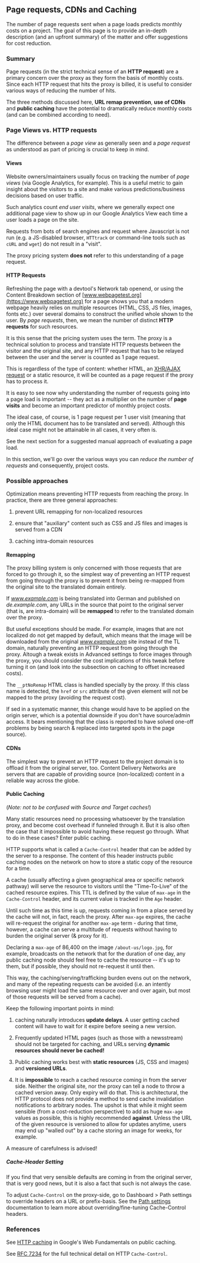 ## Page requests, CDNs and Caching

The number of page requests sent when a page loads predicts monthly costs on a project. The goal of this page is to provide an in-depth description (and an upfront summary) of the matter and offer suggestions for cost reduction.

### Summary

Page requests (in the strict technical sense of an **HTTP request**) are a primary concern over the proxy as they form the basis of monthly costs. Since each HTTP request that hits the proxy is billed, it is useful to consider various ways of reducing the number of hits.

The three methods discussed here, **URL remap prevention**, **use of CDNs** and **public caching**  have the potential to dramatically reduce monthly costs (and can be combined according to need).

### Page Views vs. HTTP requests

The difference between a *page view* as generally seen and a *page request* as understood as part of pricing is crucial to keep in mind.

#### Views

Website owners/maintainers usually focus on tracking the number of *page views* (via Google Analytics, for example). This is a useful metric to gain insight about the visitors to a site and make various predictions/business decisions based on user traffic.

Such analytics count *end user visits*, where we generally expect one additional page view to show up in our Google Analytics View each time a user loads a page on the site.

Requests from bots of search engines and request where Javascript is not run (e.g. a JS-disabled browser, `HTTtrack` or command-line tools such as `cURL` and `wget`) do not result in a "visit".

The proxy pricing system **does not** refer to this understanding of a page request.

#### HTTP Requests

Refreshing the page with a devtool's Network tab openend, or using the Content Breakdown section of [www.webpagetest.org](https://www.webpagetest.org) for a page shows you that a modern webpage heavily relies on multiple resources (HTML, CSS, JS files, images, fonts etc.) over several domains to construct the unified whole shown to the user. By *page requests*, then, we mean the number of distinct **HTTP requests** for such resources.

It is this sense that the pricing system uses the term. The proxy is a technical solution to process and translate HTTP requests between the visitor and the original site, and any HTTP request that has to be relayed between the user and the server is counted as 1 page request.

This is regardless of the type of content: whether HTML, an [XHR/AJAX request](https://en.wikipedia.org/wiki/Ajax_%28programming%29) or a static resource, it will be counted as a page request if the proxy has to process it.

It is easy to see now why understanding the number of requests going into a page load is important -- they act as a multiplier on the number of **page visits** and become an important predictor of monthly project costs.

The ideal case, of course, is 1 page request per 1 user visit (meaning that only the HTML document has to be translated and served). Although this ideal case might not be attainable in all cases, it very often is.

See the next section for a suggested manual approach of evaluating a page load.

In this section, we'll go over the various ways you can *reduce the number of requests* and consequently, project costs.

### Possible approaches

Optimization means preventing HTTP requests from reaching the proxy. In practice, there are three general approaches:

1. prevent URL remapping for non-localized resources

2. ensure that "auxiliary" content such as CSS and JS files and images is served from a CDN

3. caching intra-domain resources

#### Remapping

The proxy billing system is only concerned with those requests that are forced to go through it, so the simplest way of preventing an HTTP request from going through the proxy is to prevent it from being re-mapped from the original site to the translated domain entirely.

If *www.example.com* is being translated into German and published on *de.example.com*, any URLs in the source that point to the original server (that is, are intra-domain) will be **remapped** to refer to the translated domain over the proxy.

But useful exceptions should be made. For example, images that are not localized do not get mapped by default, which means that the image will be downloaded from the original *www.example.com* site instead of the TL domain, naturally preventing an HTTP request from going through the proxy. Altough a tweak exists in Advanced settings to force images through the proxy, you should consider the cost implications of this tweak before turning it on (and look into the subsection on caching to offset increased costs).

The `__ptNoRemap` HTML class is handled specially by the proxy. If this class name is detected, the `href` or `src` attribute of the given element will not be mapped to the proxy (avoiding the request cost).

If sed in a systematic manner, this change would have to be applied on the origin server, which is a potential downside if you don't have source/admin access. It bears mentioning that the class is reported to have solved one-off problems by being search & replaced into targeted spots in the page source).

#### CDNs

The simplest way to prevent an HTTP request to the project domain is to offload it from the original server, too. Content Delivery Networks are servers that are capable of providing source (non-localized) content in a reliable way across the globe.

#### Public Caching

(_Note: not to be confused with Source and Target caches!_)

Many static resources need no processing whatsoever by the translation proxy, and become cost overhead if funneled through it. But it is also often the case that it impossible to avoid having these request go through. What to do in these cases? Enter public caching.

HTTP supports what is called a `Cache-Control` header that can be added by the server to a response. The content of this header instructs public caching nodes on the network on how to store a static copy of the resource for a time.

A cache (usually affecting a given geographical area or specific network pathway) will serve the resource to visitors until the "Time-To-Live" of the cached resource expires. This TTL is defined by the value of `max-age` in the `Cache-Control` header, and its current value is tracked in the `Age` header.

Until such time as this time is up, requests coming in from a place served by the cache will not, in fact, reach the proxy. After `max-age` expires, the cache will re-request the original for another `max-age` term - during that time, however, a cache can serve a multitude of requests without having to burden the original server (& proxy for it).

Declaring a `max-age` of 86,400 on the image `/about-us/logo.jpg`, for example, broadcasts on the network that for the duration of one day, any public caching node should feel free to cache the resource -- it's up to them, but if possible, they should not re-request it until then.

This way, the caching/serving/trafficking burden evens out on the network, and many of the repeating requests can be avoided (i.e. an intently browsing user might load the same resource over and over again, but most of those requests will be served from a cache).

Keep the following important points in mind:

1. caching naturally introduces **update delays**. A user getting cached content will have to wait for it expire before seeing a new version.

2. Frequently updated HTML pages (such as those with a newsstream) should not be targeted for caching, and URLs serving **dynamic resources should never be cached!**

3. Public caching works best with **static resources** (JS, CSS and images) and **versioned URLs**.

4. It is **impossible** to reach a cached resource coming in from the server side. Neither the original site, nor the proxy can tell a node to throw a cached version away. Only expiry will do that. This is architectural, the HTTP protocol does not provide a method to send cache invalidation notifications to arbitrary nodes. The upshot is that while it might seem sensible (from a cost-reduction perspective) to add as huge `max-age` values as possible, this is highly recommended **against**. Unless the URL of the given resource is versioned to allow for updates anytime, users may end up "walled out" by a cache storing an image for weeks, for example.

A measure of carefulness is advised!

##### Cache-Header Setting

If you find that very sensible defaults are coming in from the original server, that is very good news, but it is also a fact that such is not always the case.

To adjust `Cache-Control` on the proxy-side, go to Dashboard > Path settings to override headers on a URL or prefix-basis. See the [Path settings](../../dashboard/menu/dashboard/pathsettings.html) documentation to learn more about overriding/fine-tuning Cache-Control headers.

### References

See [HTTP caching](https://developers.google.com/web/fundamentals/performance/optimizing-content-efficiency/http-caching) in Google's Web Fundamentals on public caching.

See [RFC 7234](https://tools.ietf.org/html/rfc7234) for the full technical detail on HTTP `Cache-Control`.
